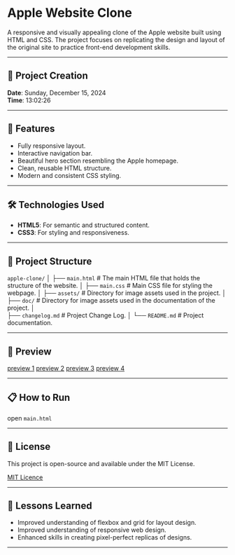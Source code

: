 # Apple Website Clone

A responsive and visually appealing clone of the Apple website built using HTML and CSS. The project focuses on replicating the design and layout of the original site to practice front-end development skills.

---

## 📅 Project Creation
**Date**: Sunday, December 15, 2024  
**Time**: 13:02:26

---

## 🚀 Features
- Fully responsive layout.
- Interactive navigation bar.
- Beautiful hero section resembling the Apple homepage.
- Clean, reusable HTML structure.
- Modern and consistent CSS styling.

---

## 🛠️ Technologies Used
- **HTML5**: For semantic and structured content.
- **CSS3**: For styling and responsiveness.

---

## 📂 Project Structure
`apple-clone/`
│
├── `main.html`        # The main HTML file that holds the structure of the website.
│
├── `main.css`         # Main CSS file for styling the webpage.
│
├── `assets/`          # Directory for image assets used in the project.
│   ├── `doc/`         # Directory for image assets used in the documentation of the project.
│          
├── `changelog.md`     # Project Change Log.
│
└── `README.md`        # Project documentation.

---

## 📸 Preview

[preview 1](/assets/doc/preview_1.png)
[preview 2](/assets/doc/preview_2.png)
[preview 3](/assets/doc/preview_3.png)
[preview 4](/assets/doc/preview_4.png)

---

## 📋 How to Run

open `main.html`

---

## 📄 License

This project is open-source and available under the MIT License.

[MIT Licence](https://opensource.org/license/mit)

---
## 🌟 Lessons Learned

- Improved understanding of flexbox and grid for layout design.
- Improved understanding of responsive web design.
- Enhanced skills in creating pixel-perfect replicas of designs.

---
